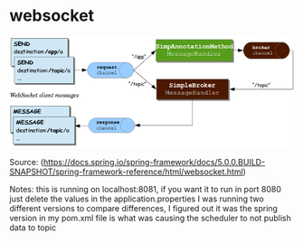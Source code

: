 # websocket

![Simplemessage Broker Diagram](https://github.com/lmidy/websocket/blob/master/message-flow-simple-broker.png)

Source: (https://docs.spring.io/spring-framework/docs/5.0.0.BUILD-SNAPSHOT/spring-framework-reference/html/websocket.html)


Notes: this is running on localhost:8081, if you want it to run in port 8080 just delete the values in the application.properties
I was running two different versions to compare differences, I figured out it was the spring version in my pom.xml file is what was causing the scheduler to not publish data to topic
